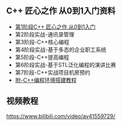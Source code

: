 ## C++ 匠心之作 从0到1入门资料

- [第1阶段C++ 匠心之作 从0到1入门](第1阶段C%2B%2B%20匠心之作%20从0到1入门/C%2B%2B基础入门讲义/C%2B%2B基础入门.md)
- 第2阶段实战-通讯录管理
- 第3阶段-C++核心编程
- 第4阶段实战-基于多态的企业职工系统
- 第5阶段-C++提高编程
- 第6阶段实战-基于STL泛化编程的演讲比赛
- 第7阶段-C++实战项目机房预约
- [附-C++编程环境搭建教程](附-C%2B%2B编程环境搭建教程/教程文件/C%2B%2B开发环境搭建.md)

## 视频教程

https://www.bilibili.com/video/av41559729/
